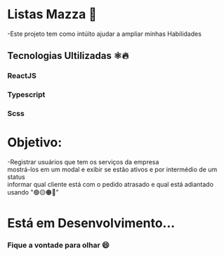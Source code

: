 # Listas Mazza  📝

-Este projeto tem como intúito ajudar a ampliar minhas Habilidades

## Tecnologias Ultilizadas ⚛🔥

 ### ReactJS
 ### Typescript
 ### Scss
 
 # Objetivo:
 -Registrar usuários que tem os serviços da empresa <br/>
 mostrá-los em um modal e exibir se estão ativos e por intermédio de um status <br/>
 informar qual cliente está com o pedido atrasado e qual está adiantado usando "🟢🟡🟠🔴"
 
 # Está em Desenvolvimento...
 ### Fique a vontade para olhar 😄


